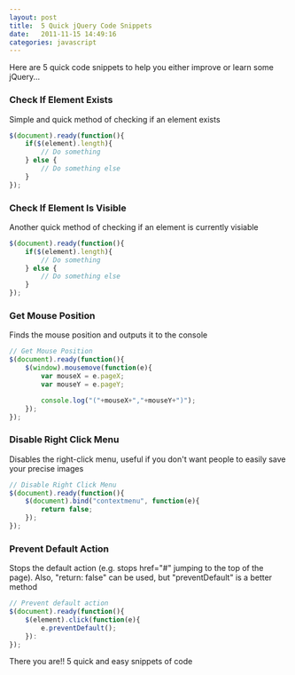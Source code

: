 ```yaml
---
layout: post
title:  5 Quick jQuery Code Snippets
date:   2011-11-15 14:49:16
categories: javascript
---
```


Here are 5 quick code snippets to help you either improve or learn some jQuery...

### Check If Element Exists

Simple and quick method of checking if an element exists

```javascript
$(document).ready(function(){
    if($(element).length){
        // Do something
    } else {
        // Do something else
    }
});
```

### Check If Element Is Visible

Another quick method of checking if an element is currently visiable

```javascript
$(document).ready(function(){
    if($(element).length){
        // Do something
    } else {
        // Do something else
    }
});
```

### Get Mouse Position

Finds the mouse position and outputs it to the console

```javascript
// Get Mouse Position
$(document).ready(function(){
    $(window).mousemove(function(e){
        var mouseX = e.pageX;
        var mouseY = e.pageY;

        console.log("("+mouseX+","+mouseY+")");
    });
});
```

### Disable Right Click Menu

Disables the right-click menu, useful if you don't want people to easily save your precise images

```javascript
// Disable Right Click Menu
$(document).ready(function(){
    $(document).bind("contextmenu", function(e){
        return false;
    });
});
```

### Prevent Default Action

Stops the default action (e.g. stops href="#" jumping to the top of the page). Also, "return: false" can be used, but "preventDefault" is a better method

```javascript
// Prevent default action
$(document).ready(function(){
    $(element).click(function(e){
        e.preventDefault();
    }):
});
```

There you are!! 5 quick and easy snippets of code
